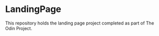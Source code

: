 # LandingPage
This repository holds the landing page project completed as part of The Odin Project.
